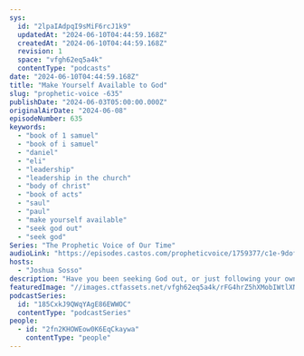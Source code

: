 ```yaml
---
sys:
  id: "2lpaIAdpqI9sMiF6rcJ1k9"
  updatedAt: "2024-06-10T04:44:59.168Z"
  createdAt: "2024-06-10T04:44:59.168Z"
  revision: 1
  space: "vfgh62eq5a4k"
  contentType: "podcasts"
date: "2024-06-10T04:44:59.168Z"
title: "Make Yourself Available to God"
slug: "prophetic-voice -635"
publishDate: "2024-06-03T05:00:00.000Z"
originalAirDate: "2024-06-08"
episodeNumber: 635
keywords:
  - "book of 1 samuel"
  - "book of i samuel"
  - "daniel"
  - "eli"
  - "leadership"
  - "leadership in the church"
  - "body of christ"
  - "book of acts"
  - "saul"
  - "paul"
  - "make yourself available"
  - "seek god out"
  - "seek god"
Series: "The Prophetic Voice of Our Time"
audioLink: "https://episodes.castos.com/propheticvoice/1759377/c1e-9dofn2dp6i07o7n-1xn8551wc9xz-it0nmx.mp3?_gl=1*8ywq3c*_gcl_au*MTc3ODk1Mzc0Mi4xNzEwNzc3NjI3"
hosts:
  - "Joshua Sosso"
description: "Have you been seeking God out, or just following your own routine? God is looking for those that are willing and eager to seek Him out and obey Him; that is the determining factor for leadership in the Body of Christ. It is not us but God who chooses who is appointed and anointed, so let us work to see others and see ourselves how He sees us. God does not care about your age, gender and race. He cares about your heart and obedience. Let us be one of those that makes themselves available for God. Let us not let these opportunities be passed on to the next generation."
featuredImage: "//images.ctfassets.net/vfgh62eq5a4k/rFG4hrZ5hXMobIWtlXNSs/1553007d7867efa090983ad9663f84d7/aaron-VNHHxsVEUho-unsplash__1_.jpg"
podcastSeries:
  id: "185CxkJ9QWqYAgE86EWWOC"
  contentType: "podcastSeries"
people:
  - id: "2fn2KHOWEow0K6EqCkaywa"
    contentType: "people"
---
```


